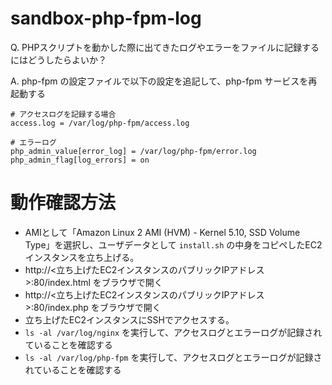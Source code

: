 # sandbox-php-fpm-log
Q. PHPスクリプトを動かした際に出てきたログやエラーをファイルに記録するにはどうしたらよいか？

A. php-fpm の設定ファイルで以下の設定を追記して、php-fpm サービスを再起動する

```
# アクセスログを記録する場合
access.log = /var/log/php-fpm/access.log

# エラーログ
php_admin_value[error_log] = /var/log/php-fpm/error.log
php_admin_flag[log_errors] = on
```

# 動作確認方法

- AMIとして「Amazon Linux 2 AMI (HVM) - Kernel 5.10, SSD Volume Type」を選択し、ユーザデータとして `install.sh` の中身をコピペしたEC2インスタンスを立ち上げる。
- http://<立ち上げたEC2インスタンスのパブリックIPアドレス>:80/index.html をブラウザで開く
- http://<立ち上げたEC2インスタンスのパブリックIPアドレス>:80/index.php をブラウザで開く
- 立ち上げたEC2インスタンスにSSHでアクセスする。
- `ls -al /var/log/nginx` を実行して、アクセスログとエラーログが記録されていることを確認する
- `ls -al /var/log/php-fpm` を実行して、アクセスログとエラーログが記録されていることを確認する
